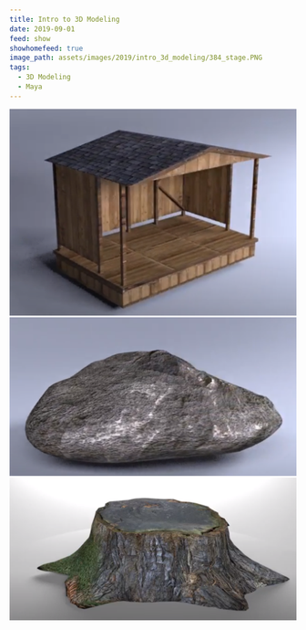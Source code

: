 ```yaml
---
title: Intro to 3D Modeling
date: 2019-09-01
feed: show
showhomefeed: true
image_path: assets/images/2019/intro_3d_modeling/384_stage.PNG
tags:
  - 3D Modeling
  - Maya
---
```



![](/assets/images/2019/intro_3d_modeling/384_stage.PNG)
![](/assets/images/2019/intro_3d_modeling/384_rock.PNG)
![](/assets/images/2019/intro_3d_modeling/384_treetrunk.PNG)
